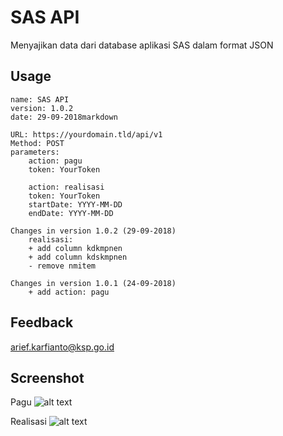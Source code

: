 # SAS API
Menyajikan data dari database aplikasi SAS dalam format JSON

## Usage
```
name: SAS API
version: 1.0.2
date: 29-09-2018markdown

URL: https://yourdomain.tld/api/v1
Method: POST
parameters:
    action: pagu
    token: YourToken

    action: realisasi
    token: YourToken
    startDate: YYYY-MM-DD
    endDate: YYYY-MM-DD

Changes in version 1.0.2 (29-09-2018)
    realisasi:
    + add column kdkmpnen
    + add column kdskmpnen
    - remove nmitem

Changes in version 1.0.1 (24-09-2018)
    + add action: pagu
```

## Feedback
arief.karfianto@ksp.go.id

## Screenshot
Pagu
![alt text](https://transfer.sh/UEAwE/pagu.JPG "Pagu")

Realisasi
![alt text](https://transfer.sh/l1Kjg/realisasi.JPG "Realisasi")


